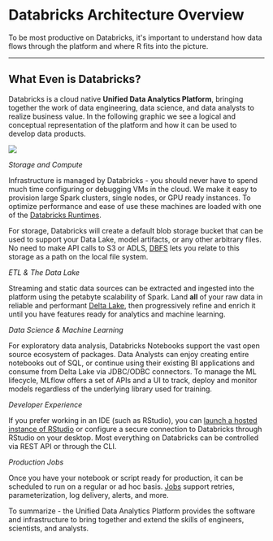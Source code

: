 # Databricks Architecture Overview

To be most productive on Databricks, it's important to understand how data flows through the platform and where R fits into the picture.
___

## What Even is Databricks?

Databricks is a cloud native **Unified Data Analytics Platform**, bringing together the work of data engineering, data science, and data analysts to realize business value.  In the following graphic we see a logical and conceptual representation of the platform and how it can be used to develop data products. 

<img src="https://github.com/marygracemoesta/R-User-Guide/blob/master/Getting_Started/images/ref_arch.png?raw=true">

*Storage and Compute*

Infrastructure is managed by Databricks - you should never have to spend much time configuring or debugging VMs in the cloud.  We make it easy to provision large Spark clusters, single nodes, or GPU ready instances.  To optimize performance and ease of use these machines are loaded with one of the [Databricks Runtimes](https://github.com/marygracemoesta/R-User-Guide/blob/master/Getting_Started/DB_Runtime.md).  

For storage, Databricks will create a default blob storage bucket that can be used to support your Data Lake, model artifacts, or any other arbitrary files.  No need to make API calls to S3 or ADLS, [DBFS](https://github.com/marygracemoesta/R-User-Guide/blob/master/Getting_Started/DBFS.md) lets you relate to this storage as a path on the local file system. 

*ETL & The Data Lake*

Streaming and static data sources can be extracted and ingested into the platform using the petabyte scalability of Spark.  Land **all** of your raw data in reliable and performant [Delta Lake](https://github.com/marygracemoesta/R-User-Guide/blob/master/Delta_Lake/deltaLake.md), then progressively refine and enrich it until you have features ready for analytics and machine learning.  

*Data Science & Machine Learning*

For exploratory data analysis, Databricks Notebooks support the vast open source ecosystem of packages.  Data Analysts can enjoy creating entire notebooks out of SQL, or continue using their existing BI applications and consume from Delta Lake via JDBC/ODBC connectors.  To manage the ML lifecycle, MLflow offers a set of APIs and a UI to track, deploy and monitor models regardless of the underlying library used for training.  

*Developer Experience*

If you prefer working in an IDE (such as RStudio), you can [launch a hosted instance of RStudio](https://github.com/marygracemoesta/R-User-Guide/blob/master/Developing_on_Databricks/RStudio_integrations.md) or configure a secure connection to Databricks through RStudio on your desktop.  Most everything on Databricks can be controlled via REST API or through the CLI.  

*Production Jobs*

Once you have your notebook or script ready for production, it can be scheduled to run on a regular or ad hoc basis.  [Jobs](https://docs.databricks.com/jobs.html#jobs) support retries, parameterization, log delivery, alerts, and more.  

To summarize - the Unified Data Analytics Platform provides the software and infrastructure to bring together and extend the skills of engineers, scientists, and analysts.


